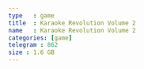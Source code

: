 ```yaml
---
type   : game
title  : Karaoke Revolution Volume 2
name   : Karaoke Revolution Volume 2
categories: [game]
telegram : 862
size : 1.6 GB
---
```



